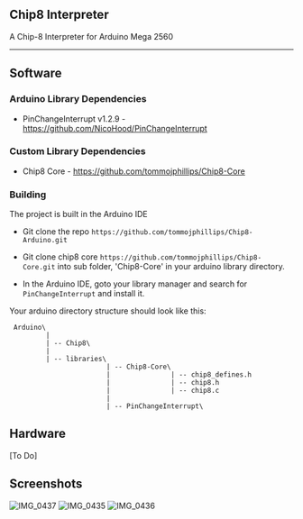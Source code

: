 ## Chip8 Interpreter

A Chip-8 Interpreter for Arduino Mega 2560

---

## Software

### Arduino Library Dependencies
  - PinChangeInterrupt v1.2.9 - https://github.com/NicoHood/PinChangeInterrupt

### Custom Library Dependencies
  - Chip8 Core - https://github.com/tommojphillips/Chip8-Core

  ### Building
 The project is built in the Arduino IDE

 - Git clone the repo `https://github.com/tommojphillips/Chip8-Arduino.git`
 - Git clone chip8 core `https://github.com/tommojphillips/Chip8-Core.git` into  sub folder, 'Chip8-Core' in your arduino library directory.

 - In the Arduino IDE, goto your library manager and search for `PinChangeInterrupt` and install it.

Your arduino directory structure should look like this:

```
 Arduino\
         |
         | -- Chip8\
         |
         | -- libraries\
                        | -- Chip8-Core\
                        |               | -- chip8_defines.h
                        |               | -- chip8.h
                        |               | -- chip8.c
                        |                
                        | -- PinChangeInterrupt\

```

## Hardware
 [To Do]

## Screenshots
![IMG_0437](https://github.com/user-attachments/assets/31bc5c5e-9751-4ec2-af9e-bc3c4da11dc5)
![IMG_0435](https://github.com/user-attachments/assets/29143707-4e09-4c73-a924-41ef2aa24f95)
![IMG_0436](https://github.com/user-attachments/assets/a47b8223-9503-4932-98e4-ec71e8dddab0)
